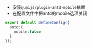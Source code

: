 - 安装`@umijs/plugin-antd-mobile`依赖
- 在配置文件中把antd的mobile选项关闭

```ts
export default defineConfig({
  antd:{
    mobile:false
  }
});
```

